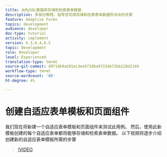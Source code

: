 ```yaml
---
title: 从MySQL数据库存储和检索表单数据
description: 多部分教程，指导您完成存储和检索表单数据所涉及的步骤
feature: Adaptive Forms
topics: development
audience: developer
doc-type: tutorial
activity: implement
version: 6.3,6.4,6.5
topic: Development
role: Developer
level: Experienced
translation-type: tm+mt
source-git-commit: d9714b9a291ec3ee5f3dba9723de72bb120d2149
workflow-type: tm+mt
source-wordcount: '86'
ht-degree: 4%

---
```


# 创建自适应表单模板和页面组件

我们现在将新建一个自适应表单模板和页面组件来测试此用例。 然后，使用此新模板创建的每个自适应表单都将能够存储和检索表单数据。
以下视频将逐步介绍创建新的自适应表单模板所需的步骤
>[!VIDEO](https://video.tv.adobe.com/v/27828?quality=9&learn=on)

